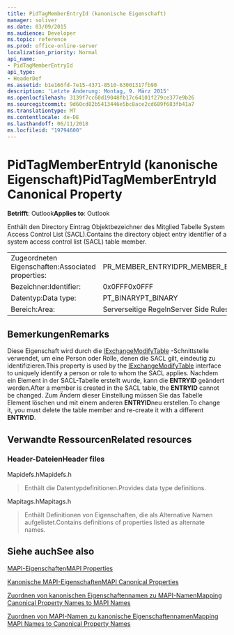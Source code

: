 ```yaml
---
title: PidTagMemberEntryId (kanonische Eigenschaft)
manager: soliver
ms.date: 03/09/2015
ms.audience: Developer
ms.topic: reference
ms.prod: office-online-server
localization_priority: Normal
api_name:
- PidTagMemberEntryId
api_type:
- HeaderDef
ms.assetid: b1e166fd-7e15-4371-8510-63001317fb90
description: 'Letzte Änderung: Montag, 9. März 2015'
ms.openlocfilehash: 3139f7cc60d19048fb17c64101f279ce377e9b26
ms.sourcegitcommit: 9d60cd82b5413446e5bc8ace2cd689f683fb41a7
ms.translationtype: MT
ms.contentlocale: de-DE
ms.lasthandoff: 06/11/2018
ms.locfileid: "19794600"
---
```

# <a name="pidtagmemberentryid-canonical-property"></a><span data-ttu-id="5b250-103">PidTagMemberEntryId (kanonische Eigenschaft)</span><span class="sxs-lookup"><span data-stu-id="5b250-103">PidTagMemberEntryId Canonical Property</span></span>

  
  
<span data-ttu-id="5b250-104">**Betrifft**: Outlook</span><span class="sxs-lookup"><span data-stu-id="5b250-104">**Applies to**: Outlook</span></span> 
  
<span data-ttu-id="5b250-105">Enthält den Directory Eintrag Objektbezeichner des Mitglied Tabelle System Access Control List (SACL).</span><span class="sxs-lookup"><span data-stu-id="5b250-105">Contains the directory object entry identifier of a system access control list (SACL) table member.</span></span>
  
|||
|:-----|:-----|
|<span data-ttu-id="5b250-106">Zugeordneten Eigenschaften:</span><span class="sxs-lookup"><span data-stu-id="5b250-106">Associated properties:</span></span>  <br/> |<span data-ttu-id="5b250-107">PR_MEMBER_ENTRYID</span><span class="sxs-lookup"><span data-stu-id="5b250-107">PR_MEMBER_ENTRYID</span></span>  <br/> |
|<span data-ttu-id="5b250-108">Bezeichner:</span><span class="sxs-lookup"><span data-stu-id="5b250-108">Identifier:</span></span>  <br/> |<span data-ttu-id="5b250-109">0x0FFF</span><span class="sxs-lookup"><span data-stu-id="5b250-109">0x0FFF</span></span>  <br/> |
|<span data-ttu-id="5b250-110">Datentyp:</span><span class="sxs-lookup"><span data-stu-id="5b250-110">Data type:</span></span>  <br/> |<span data-ttu-id="5b250-111">PT_BINARY</span><span class="sxs-lookup"><span data-stu-id="5b250-111">PT_BINARY</span></span>  <br/> |
|<span data-ttu-id="5b250-112">Bereich:</span><span class="sxs-lookup"><span data-stu-id="5b250-112">Area:</span></span>  <br/> |<span data-ttu-id="5b250-113">Serverseitige Regeln</span><span class="sxs-lookup"><span data-stu-id="5b250-113">Server Side Rules</span></span>  <br/> |
   
## <a name="remarks"></a><span data-ttu-id="5b250-114">Bemerkungen</span><span class="sxs-lookup"><span data-stu-id="5b250-114">Remarks</span></span>

<span data-ttu-id="5b250-115">Diese Eigenschaft wird durch die [IExchangeModifyTable](iexchangemodifytableiunknown.md) -Schnittstelle verwendet, um eine Person oder Rolle, denen die SACL gilt, eindeutig zu identifizieren.</span><span class="sxs-lookup"><span data-stu-id="5b250-115">This property is used by the [IExchangeModifyTable](iexchangemodifytableiunknown.md) interface to uniquely identify a person or role to whom the SACL applies.</span></span> <span data-ttu-id="5b250-116">Nachdem ein Element in der SACL-Tabelle erstellt wurde, kann die **ENTRYID** geändert werden.</span><span class="sxs-lookup"><span data-stu-id="5b250-116">After a member is created in the SACL table, the **ENTRYID** cannot be changed.</span></span> <span data-ttu-id="5b250-117">Zum Ändern dieser Einstellung müssen Sie das Tabelle Element löschen und mit einem anderen **ENTRYID**neu erstellen.</span><span class="sxs-lookup"><span data-stu-id="5b250-117">To change it, you must delete the table member and re-create it with a different **ENTRYID**.</span></span>
  
## <a name="related-resources"></a><span data-ttu-id="5b250-118">Verwandte Ressourcen</span><span class="sxs-lookup"><span data-stu-id="5b250-118">Related resources</span></span>

### <a name="header-files"></a><span data-ttu-id="5b250-119">Header-Dateien</span><span class="sxs-lookup"><span data-stu-id="5b250-119">Header files</span></span>

<span data-ttu-id="5b250-120">Mapidefs.h</span><span class="sxs-lookup"><span data-stu-id="5b250-120">Mapidefs.h</span></span>
  
> <span data-ttu-id="5b250-121">Enthält die Datentypdefinitionen.</span><span class="sxs-lookup"><span data-stu-id="5b250-121">Provides data type definitions.</span></span>
    
<span data-ttu-id="5b250-122">Mapitags.h</span><span class="sxs-lookup"><span data-stu-id="5b250-122">Mapitags.h</span></span>
  
> <span data-ttu-id="5b250-123">Enthält Definitionen von Eigenschaften, die als Alternative Namen aufgelistet.</span><span class="sxs-lookup"><span data-stu-id="5b250-123">Contains definitions of properties listed as alternate names.</span></span>
    
## <a name="see-also"></a><span data-ttu-id="5b250-124">Siehe auch</span><span class="sxs-lookup"><span data-stu-id="5b250-124">See also</span></span>



[<span data-ttu-id="5b250-125">MAPI-Eigenschaften</span><span class="sxs-lookup"><span data-stu-id="5b250-125">MAPI Properties</span></span>](mapi-properties.md)
  
[<span data-ttu-id="5b250-126">Kanonische MAPI-Eigenschaften</span><span class="sxs-lookup"><span data-stu-id="5b250-126">MAPI Canonical Properties</span></span>](mapi-canonical-properties.md)
  
[<span data-ttu-id="5b250-127">Zuordnen von kanonischen Eigenschaftennamen zu MAPI-Namen</span><span class="sxs-lookup"><span data-stu-id="5b250-127">Mapping Canonical Property Names to MAPI Names</span></span>](mapping-canonical-property-names-to-mapi-names.md)
  
[<span data-ttu-id="5b250-128">Zuordnen von MAPI-Namen zu kanonische Eigenschaftennamen</span><span class="sxs-lookup"><span data-stu-id="5b250-128">Mapping MAPI Names to Canonical Property Names</span></span>](mapping-mapi-names-to-canonical-property-names.md)

